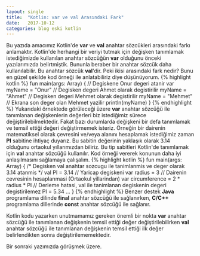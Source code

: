 ```yaml
---
layout: single
title:  "Kotlin: var ve val Arasındaki Fark"
date:   2017-10-12
categories: blog eski kotlin
---
```


Bu yazıda amacımız Kotlin'de **var** ve **val** anahtar sözcükleri arasındaki farkı anlamaktır. Kotlin'de herhangi bir veriyi tutmak için değişken tanımlamak istediğimizde kullanılan anahtar sözcüğün **var** olduğunu önceki yazılarımızda belirtmiştik.  Bununla beraber bir anahtar sözcük daha kullanılabilir. Bu anahtar sözcük **val**'dir.<!--more-->  Peki ikisi arasındaki fark nedir? Bunu en güzel şekilde kod örneği ile anlatabiliriz diye düşünüyorum.
{% highlight kotlin %}
fun main(args: Array<String>) {
	// Degiskene Onur degeri atanir
	var myName = "Onur"
	// Degisken degeri Ahmet olarak degistirilir
	myName = "Ahmet"
	// Degisken degeri Mehmet olarak degistirilir
	myName = "Mehmet"
	// Ekrana son deger olan Mehmet yazilir
	println(myName)
}
{% endhighlight %}
Yukarıdaki örnektede görüleceği üzere **var** anahtar sözcüğü ile tanımlanan değişkenlerin değerleri biz istediğimiz sürece değiştirilebilmektedir. Fakat bazı durumlarda değişkeni bir defa tanımlamak ve temsil ettiği değeri değiştirmemek isteriz. Örneğin bir dairenin matematiksel olarak çevresini ve/veya alanını hesaplamak istediğimiz zaman **PI** sabitine ihtiyaç duyarız. Bu sabitin değerinin yaklaşık olarak 3.14 olduğunu ortaokul yıllarımızdan biliriz. Bu tip sabitleri Kotlin'de tanımlamak için **val** anahtar sözcüğü kullanılır. Kod örneği vererek konunun daha iyi anlaşılmasını sağlamaya çalışalım.
{% highlight kotlin %}
fun main(args: Array<String>) {
	/* Degisken val anahtar sozcugu ile tanimlanmis
	ve deger olarak 3.14 atanmis
	*/
	val PI = 3.14
	// Yaricap degiskeni
	var radius = 3
	// Dairenin cevresinin hesaplanmasi (Ortaokul yillarindan)
	var circumference = 2 * radius * PI
	// Derleme hatasi, val ile tanimlanan degiskenin degeri degistirilemez
	PI = 5.34
	...
}
{% endhighlight %}
Benzer destek **Java** programlama dilinde **final** anahtar sözcüğü ile sağlanırken, **C/C++** programlama dillerinde **const** anahtar sözcüğü ile sağlanır. 

Kotlin kodu yazarken unutmamamız gereken önemli bir nokta **var** anahtar sözcüğü ile tanımlanan değişkenin temsil ettiği değer değiştirilebilirken **val** anahtar sözcüğü ile tanımlanan değişkenin temsil ettiği ilk değer belirlendikten sonra değiştirilememektedir.

Bir sonraki yazımızda görüşmek üzere.